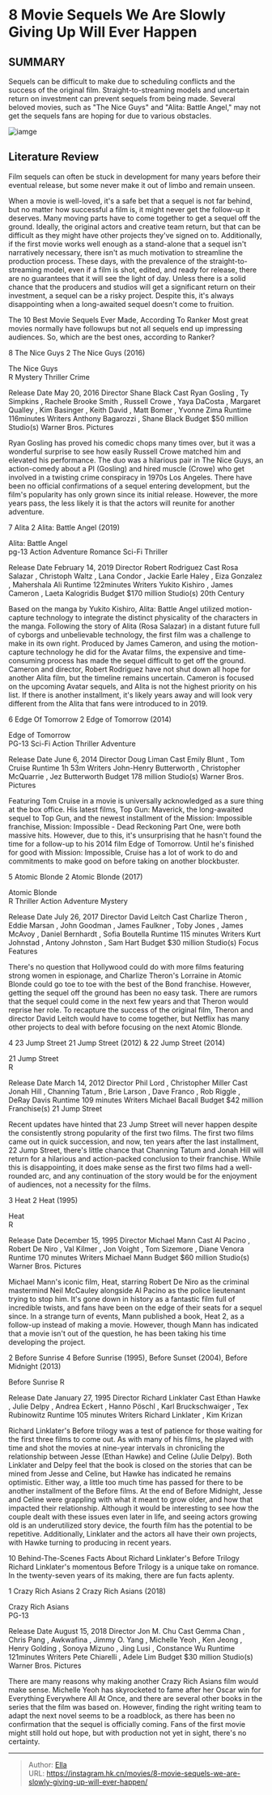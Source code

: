 # 8 Movie Sequels We Are Slowly Giving Up Will Ever Happen


## SUMMARY 


 Sequels can be difficult to make due to scheduling conflicts and the success of the original film. 
 Straight-to-streaming models and uncertain return on investment can prevent sequels from being made. 
 Several beloved movies, such as &#34;The Nice Guys&#34; and &#34;Alita: Battle Angel,&#34; may not get the sequels fans are hoping for due to various obstacles. 

![iamge](https://static1.srcdn.com/wordpress/wp-content/uploads/2024/01/_edge-of-tomorrow-and-the-nice-guys.jpg)

## Literature Review

Film sequels can often be stuck in development for many years before their eventual release, but some never make it out of limbo and remain unseen.




When a movie is well-loved, it&#39;s a safe bet that a sequel is not far behind, but no matter how successful a film is, it might never get the follow-up it deserves. Many moving parts have to come together to get a sequel off the ground. Ideally, the original actors and creative team return, but that can be difficult as they might have other projects they&#39;ve signed on to. Additionally, if the first movie works well enough as a stand-alone that a sequel isn&#39;t narratively necessary, there isn&#39;t as much motivation to streamline the production process.
These days, with the prevalence of the straight-to-streaming model, even if a film is shot, edited, and ready for release, there are no guarantees that it will see the light of day. Unless there is a solid chance that the producers and studios will get a significant return on their investment, a sequel can be a risky project. Despite this, it&#39;s always disappointing when a long-awaited sequel doesn&#39;t come to fruition.
            
 
 The 10 Best Movie Sequels Ever Made, According To Ranker 
Most great movies normally have followups but not all sequels end up impressing audiences. So, which are the best ones, according to Ranker?












 








 8  The Nice Guys 2 
The Nice Guys (2016)


 







  The Nice Guys  
R
Mystery
Thriller
Crime



  Release Date    May 20, 2016     Director    Shane Black     Cast    Ryan Gosling , Ty Simpkins , Rachele Brooke Smith , Russell Crowe , Yaya DaCosta , Margaret Qualley , Kim Basinger , Keith David , Matt Bomer , Yvonne Zima     Runtime    116minutes     Writers    Anthony Bagarozzi , Shane Black     Budget    $50 million     Studio(s)    Warner Bros. Pictures    


Ryan Gosling has proved his comedic chops many times over, but it was a wonderful surprise to see how easily Russell Crowe matched him and elevated his performance. The duo was a hilarious pair in The Nice Guys, an action-comedy about a PI (Gosling) and hired muscle (Crowe) who get involved in a twisting crime conspiracy in 1970s Los Angeles. There have been no official confirmations of a sequel entering development, but the film&#39;s popularity has only grown since its initial release. However, the more years pass, the less likely it is that the actors will reunite for another adventure.





 7  Alita 2 
Alita: Battle Angel (2019)
        

  Alita: Battle Angel  
pg-13
Action
Adventure
Romance
Sci-Fi
Thriller



  Release Date    February 14, 2019     Director    Robert Rodriguez     Cast    Rosa Salazar , Christoph Waltz , Lana Condor , Jackie Earle Haley , Eiza Gonzalez , Mahershala Ali     Runtime    122minutes     Writers    Yukito Kishiro , James Cameron , Laeta Kalogridis     Budget    $170 million     Studio(s)    20th Century    


Based on the manga by Yukito Kishiro, Alita: Battle Angel utilized motion-capture technology to integrate the distinct physicality of the characters in the manga. Following the story of Alita (Rosa Salazar) in a distant future full of cyborgs and unbelievable technology, the first film was a challenge to make in its own right. Produced by James Cameron, and using the motion-capture technology he did for the Avatar films, the expensive and time-consuming process has made the sequel difficult to get off the ground. 
Cameron and director, Robert Rodriguez have not shut down all hope for another Alita film, but the timeline remains uncertain. Cameron is focused on the upcoming Avatar sequels, and Alita is not the highest priority on his list. If there is another installment, it&#39;s likely years away and will look very different from the Alita that fans were introduced to in 2019.





 6  Edge Of Tomorrow 2 
Edge of Tomorrow (2014)
        

  Edge of Tomorrow  
PG-13
 Sci-Fi
Action
Thriller
Adventure



  Release Date    June 6, 2014     Director    Doug Liman     Cast    Emily Blunt , Tom Cruise     Runtime    1h 53m     Writers    John-Henry Butterworth , Christopher McQuarrie , Jez Butterworth     Budget    178 million     Studio(s)    Warner Bros. Pictures    


Featuring Tom Cruise in a movie is universally acknowledged as a sure thing at the box office. His latest films, Top Gun: Maverick, the long-awaited sequel to Top Gun, and the newest installment of the Mission: Impossible franchise, Mission: Impossible - Dead Reckoning Part One, were both massive hits. However, due to this, it&#39;s unsurprising that he hasn&#39;t found the time for a follow-up to his 2014 film Edge of Tomorrow. Until he&#39;s finished for good with Mission: Impossible, Cruise has a lot of work to do and commitments to make good on before taking on another blockbuster.





 5  Atomic Blonde 2 
Atomic Blonde (2017)
        

  Atomic Blonde  
R
Thriller
Action
Adventure
Mystery



  Release Date    July 26, 2017     Director    David Leitch     Cast    Charlize Theron , Eddie Marsan , John Goodman , James Faulkner , Toby Jones , James McAvoy , Daniel Bernhardt , Sofia Boutella     Runtime    115 minutes     Writers    Kurt Johnstad , Antony Johnston , Sam Hart     Budget    $30 million     Studio(s)    Focus Features    


There&#39;s no question that Hollywood could do with more films featuring strong women in espionage, and Charlize Theron&#39;s Lorraine in Atomic Blonde could go toe to toe with the best of the Bond franchise. However, getting the sequel off the ground has been no easy task. There are rumors that the sequel could come in the next few years and that Theron would reprise her role. To recapture the success of the original film, Theron and director David Leitch would have to come together, but Netflix has many other projects to deal with before focusing on the next Atomic Blonde.





 4  23 Jump Street 
21 Jump Street (2012) &amp; 22 Jump Street (2014)
        

  21 Jump Street  
R



  Release Date    March 14, 2012     Director    Phil Lord , Christopher Miller     Cast    Jonah Hill , Channing Tatum , Brie Larson , Dave Franco , Rob Riggle , DeRay Davis     Runtime    109 minutes     Writers    Michael Bacall     Budget    $42 million     Franchise(s)    21 Jump Street    


Recent updates have hinted that 23 Jump Street will never happen despite the consistently strong popularity of the first two films. The first two films came out in quick succession, and now, ten years after the last installment, 22 Jump Street, there&#39;s little chance that Channing Tatum and Jonah Hill will return for a hilarious and action-packed conclusion to their franchise. While this is disappointing, it does make sense as the first two films had a well-rounded arc, and any continuation of the story would be for the enjoyment of audiences, not a necessity for the films.





 3  Heat 2 
Heat (1995)
        

  Heat  
R



  Release Date    December 15, 1995     Director    Michael Mann     Cast    Al Pacino , Robert De Niro , Val Kilmer , Jon Voight , Tom Sizemore , Diane Venora     Runtime    170 minutes     Writers    Michael Mann     Budget    $60 million     Studio(s)    Warner Bros. Pictures    


Michael Mann&#39;s iconic film, Heat, starring Robert De Niro as the criminal mastermind Neil McCauley alongside Al Pacino as the police lieutenant trying to stop him. It&#39;s gone down in history as a fantastic film full of incredible twists, and fans have been on the edge of their seats for a sequel since. In a strange turn of events, Mann published a book, Heat 2, as a follow-up instead of making a movie. However, though Mann has indicated that a movie isn&#39;t out of the question, he has been taking his time developing the project.





 2  Before Sunrise 4 
Before Sunrise (1995), Before Sunset (2004), Before Midnight (2013)
        

 Before Sunrise 
R



  Release Date    January 27, 1995     Director    Richard Linklater     Cast    Ethan Hawke , Julie Delpy , Andrea Eckert , Hanno Pöschl , Karl Bruckschwaiger , Tex Rubinowitz     Runtime    105 minutes     Writers    Richard Linklater , Kim Krizan    


Richard Linklater&#39;s Before trilogy was a test of patience for those waiting for the first three films to come out. As with many of his films, he played with time and shot the movies at nine-year intervals in chronicling the relationship between Jesse (Ethan Hawke) and Celine (Julie Delpy). Both Linklater and Delpy feel that the book is closed on the stories that can be mined from Jesse and Celine, but Hawke has indicated he remains optimistic. Either way, a little too much time has passed for there to be another installment of the Before films.
At the end of Before Midnight, Jesse and Celine were grappling with what it meant to grow older, and how that impacted their relationship. Although it would be interesting to see how the couple dealt with these issues even later in life, and seeing actors growing old is an underutilized story device, the fourth film has the potential to be repetitive. Additionally, Linklater and the actors all have their own projects, with Hawke turning to producing in recent years.
            
 
 10 Behind-The-Scenes Facts About Richard Linklater&#39;s Before Trilogy 
Richard Linklater&#39;s momentous Before Trilogy is a unique take on romance. In the twenty-seven years of its making, there are fun facts aplenty. 








 1  Crazy Rich Asians 2 
Crazy Rich Asians (2018)


 







  Crazy Rich Asians  
PG-13



  Release Date    August 15, 2018     Director    Jon M. Chu     Cast    Gemma Chan , Chris Pang , Awkwafina , Jimmy O. Yang , Michelle Yeoh , Ken Jeong , Henry Golding , Sonoya Mizuno , Jing Lusi , Constance Wu     Runtime    121minutes     Writers    Pete Chiarelli , Adele Lim     Budget    $30 million     Studio(s)    Warner Bros. Pictures    


There are many reasons why making another Crazy Rich Asians film would make sense. Michelle Yeoh has skyrocketed to fame after her Oscar win for Everything Everywhere All At Once, and there are several other books in the series that the film was based on. However, finding the right writing team to adapt the next novel seems to be a roadblock, as there has been no confirmation that the sequel is officially coming. Fans of the first movie might still hold out hope, but with production not yet in sight, there&#39;s no certainty. 

---

> Author: [Ella](https://instagram.hk.cn/)  
> URL: https://instagram.hk.cn/movies/8-movie-sequels-we-are-slowly-giving-up-will-ever-happen/  

